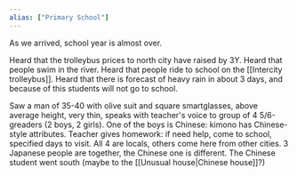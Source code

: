 ```yaml
---
alias: ["Primary School"]
---
```


As we arrived, school year is almost over.

Heard that the trolleybus prices to north city have raised by 3Y.
Heard that people swim in the river.
Heard that people ride to school on the [[Intercity trolleybus]].
Heard that there is forecast of heavy rain in about 3 days, and because of this students will not go to school.

Saw a man of 35-40 with olive suit and square smartglasses, above average height, very thin, speaks with teacher's voice to group of 4 5/6-greaders (2 boys, 2 girls). One of the boys is Chinese: kimono has Chinese-style attributes. Teacher gives homework: if need help, come to school, specified days to visit. All 4 are locals, others come here from other cities. 3 Japanese people are together, the Chinese one is different.
The Chinese student went south (maybe to the [[Unusual house|Chinese house]]?)

